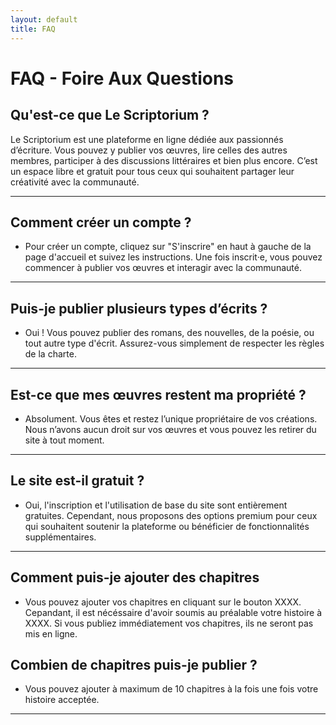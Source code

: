 ```yaml
---
layout: default
title: FAQ
---
```


# FAQ - Foire Aux Questions

##  **Qu'est-ce que Le Scriptorium ?**

Le Scriptorium est une plateforme en ligne dédiée aux passionnés d’écriture. Vous pouvez y publier vos œuvres, lire celles des autres membres, participer à des discussions littéraires et bien plus encore. C’est un espace libre et gratuit pour tous ceux qui souhaitent partager leur créativité avec la communauté.

---

## Comment créer un compte ?
- Pour créer un compte, cliquez sur "S'inscrire" en haut à gauche de la page d'accueil et suivez les instructions. Une fois inscrit·e, vous pouvez commencer à publier vos œuvres et interagir avec la communauté.

---

## Puis-je publier plusieurs types d’écrits ?
- Oui ! Vous pouvez publier des romans, des nouvelles, de la poésie, ou tout autre type d'écrit. Assurez-vous simplement de respecter les règles de la charte.

---
 
## Est-ce que mes œuvres restent ma propriété ?
- Absolument. Vous êtes et restez l’unique propriétaire de vos créations. Nous n’avons aucun droit sur vos œuvres et vous pouvez les retirer du site à tout moment.

---

## Le site est-il gratuit ?
- Oui, l'inscription et l'utilisation de base du site sont entièrement gratuites. Cependant, nous proposons des options premium pour ceux qui souhaitent soutenir la plateforme ou bénéficier de fonctionnalités supplémentaires.

---

## Comment puis-je ajouter des chapitres
- Vous pouvez ajouter vos chapitres en cliquant sur le bouton XXXX. Cepandant, il est nécéssaire d'avoir soumis au préalable votre histoire à XXXX. Si vous publiez immédiatement vos chapitres, ils ne seront pas mis en ligne.

## Combien de chapitres puis-je publier ?
- Vous pouvez ajouter à maximum de 10 chapitres à la fois une fois votre histoire acceptée.

---



